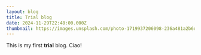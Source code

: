```yaml
---
layout: blog
title: Trial blog
date: 2024-11-29T22:48:00.000Z
thumbnail: https://images.unsplash.com/photo-1719937206098-236a481a2b6d?q=80&w=870&auto=format&fit=crop&ixlib=rb-4.0.3&ixid=M3wxMjA3fDF8MHxwaG90by1wYWdlfHx8fGVufDB8fHx8fA%3D%3D
---
```

This is my first **trial** blog. Ciao!

